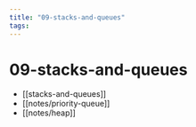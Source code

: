 ```yaml
---
title: "09-stacks-and-queues"
tags: 
---
```


# 09-stacks-and-queues

- [[stacks-and-queues]]
- [[notes/priority-queue]]
- [[notes/heap]]